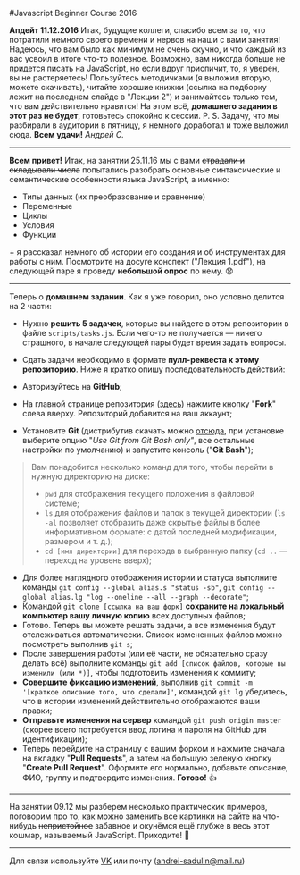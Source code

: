 #Javascript Beginner Course 2016

**Апдейт 11.12.2016**
Итак, будущие коллеги, спасибо всем за то, что потратили немного своего времени и нервов на наши с вами занятия! Надеюсь, что вам было как минимум не очень скучно, и что каждый из вас усвоил в итоге что-то полезное. Возможно, вам никогда больше не придется писать на JavaScript, но если вдруг приспичит, то, я уверен, вы не растеряетесь! Пользуйтесь методичками (я выложил вторую, можете скачивать), читайте хорошие книжки (ссылка на подборку лежит на последнем слайде в "Лекции 2") и занимайтесь только тем, что вам действительно нравится!
На этом всё, **домашнего задания в этот раз не будет**, готовьтесь спокойно к сессии.
P. S. Задачу, что мы разбирали в аудитории в пятницу, я немного доработал и тоже выложил сюда.
**Всем удачи!** _Андрей С._

----------

**Всем привет!**
Итак, на занятии 25.11.16 мы с вами ~~страдали и складывали числа~~ попытались разобрать основные синтаксические и семантические особенности языка JavaScript, а именно:

 - Типы данных (их преобразование и сравнение)
 - Переменные
 - Циклы
 - Условия
 - Функции

\+ я рассказал немного об истории его создания и об инструментах для работы с ним. Посмотрите на досуге конспект ("Лекция 1.pdf"), на следующей паре я проведу **небольшой опрос** по нему. :anguished:

----------

Теперь о **домашнем задании**.
Как я уже говорил, оно условно делится на 2 части:

 - Нужно **решить 5 задачек**, которые вы найдете в этом репозитории в файле `scripts/tasks.js`. Если чего-то не получается — ничего страшного, в начале следующей пары будет время задать вопросы.

 - Сдать задачи необходимо в формате **пулл-реквеста к этому репозиторию**. Ниже я кратко опишу последовательность действий:
 
  - Авторизуйтесь на **GitHub**;
  - На главной странице репозитория ([здесь](https://github.com/spanic/JavaScriptBeginnerCourse)) нажмите кнопку "**Fork**" слева вверху. Репозиторий добавится на ваш аккаунт;
  - Установите **Git** (дистрибутив скачать можно [отсюда](https://git-scm.com/downloads), при установке выберите опцию "_Use Git from Git Bash only"_, все остальные настройки по умолчанию) и запустите консоль ("**Git Bash**"); 
   > Вам понадобится несколько команд для того, чтобы перейти в нужную директорию на диске: 
   > - `pwd` для отображения текущего положения в файловой системе; 
   > - `ls` для отображения файлов и папок в текущей директории (`ls -al` позволяет отобразить даже скрытые файлы в более информативном формате: с датой последней модификации, размером и т. д.); 
   > - `cd [имя директории]` для перехода в выбранную папку (`cd ..` — переход на уровень вверх); 
  
  - Для более наглядного отображения истории и статуса выполните команды `git config --global alias.s "status -sb"`, `git config --global alias.lg "log --oneline --all --graph --decorate"`;
  - Командой `git clone [ссылка на ваш форк]` **сохраните на локальный компьютер вашу личную копию** всех доступных файлов; 
  - Готово. Теперь вы можете решать задачи, а все изменения будут отслеживаться автоматически. Список измененных файлов можно посмотреть выполнив `git s`;
  - После завершения работы (или её части, не обязательно сразу делать всё) выполните команды `git add [список файлов, которые вы изменили (или *)]`, чтобы подготовить изменения к коммиту;
  - **Совершите фиксацию изменений**, выполнив `git commit -m '[краткое описание того, что сделали]'`, командой `git lg` убедитесь, что в истории изменений действительно отображаются ваши правки;
  - **Отправьте изменения на сервер** командой `git push origin master` (скорее всего потребуется ввод логина и пароля на GitHub для идентификации);
  - Теперь перейдите на страницу с вашим форком и нажмите сначала на вкладку "**Pull Requests**", а затем на большую зеленую кнопку "**Create Pull Request**". Оформите его нормально, добавьте описание, ФИО, группу и подтвердите изменения. **Готово!** :thumbsup:

----------

На занятии 09.12 мы разберем несколько практических примеров, поговорим про то, как можно заменить все картинки на сайте на что-нибудь ~~непристойное~~ забавное и окунёмся ещё глубже в весь этот кошмар, называемый JavaScript. Приходите! :runner:

----------

Для связи используйте [VK](https://vk.com/sadulin) или почту (andrei-sadulin@mail.ru)
